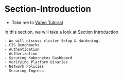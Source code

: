 # Section-Introduction
  - Take me to [Video Tutorial](https://kodekloud.com/courses/1378608/lectures/31788112)


  In this section, we will take a look at Section Introduction

    - We will discuss cluster Setup & Hardening.
    - CIS Benchmarks
    - Authentication
    - Authorization
    - Securing Kubernetes Dashboard
    - Verifying Platform Binaries
    - Network Policies
    - Securing Ingress 
